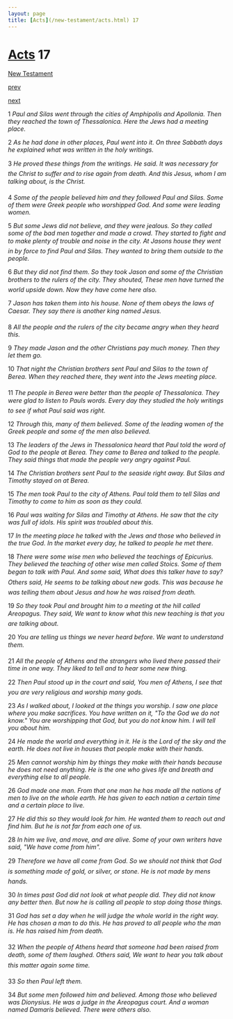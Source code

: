 ```yaml
---
layout: page
title: [Acts](/new-testament/acts.html) 17
---
```


# [Acts](/new-testament/acts.html) 17

[New Testament](/new-testament.html)


[prev](/new-testament/acts/acts-16.html)


[next](/new-testament/acts/acts-18.html)

1 _Paul and Silas went through the cities of Amphipolis and Apollonia. Then they reached the town of Thessalonica. Here the Jews had a meeting place._

2 _As he had done in other places, Paul went into it. On three Sabbath days he explained what was written in the holy writings._

3 _He proved these things from the writings. He said. It was necessary for the Christ to suffer and to rise again from death. And this Jesus, whom I am talking about, is the Christ._

4 _Some of the people believed him and they followed Paul and Silas. Some of them were Greek people who worshipped God. And some were leading women._

5 _But some Jews did not believe, and they were jealous. So they called some of the bad men together and made a crowd. They started to fight and to make plenty of trouble and noise in the city. At Jasons house they went in by force to find Paul and Silas. They wanted to bring them outside to the people._

6 _But they did not find them. So they took Jason and some of the Christian brothers to the rulers of the city. They shouted, These men have turned the world upside down. Now they have come here also._

7 _Jason has taken them into his house. None of them obeys the laws of Caesar. They say there is another king named Jesus._

8 _All the people and the rulers of the city became angry when they heard this._

9 _They made Jason and the other Christians pay much money. Then they let them go._

10 _That night the Christian brothers sent Paul and Silas to the town of Berea. When they reached there, they went into the Jews meeting place._

11 _The people in Berea were better than the people of Thessalonica. They were glad to listen to Pauls words. Every day they studied the holy writings to see if what Paul said was right._

12 _Through this, many of them believed. Some of the leading women of the Greek people and some of the men also believed._

13 _The leaders of the Jews in Thessalonica heard that Paul told the word of God to the people at Berea. They came to Berea and talked to the people. They said things that made the people very angry against Paul._

14 _The Christian brothers sent Paul to the seaside right away. But Silas and Timothy stayed on at Berea._

15 _The men took Paul to the city of Athens. Paul told them to tell Silas and Timothy to come to him as soon as they could._

16 _Paul was waiting for Silas and Timothy at Athens. He saw that the city was full of idols.  His spirit was troubled about this._

17 _In the meeting place he talked with the Jews and those who believed in the true God. In the market every day, he talked to people he met there._

18 _There were some wise men who believed the teachings of Epicurius. They believed the teaching of other wise men called Stoics. Some of them began to talk with Paul. And some said, What does this talker have to say? Others said, He seems to be talking about new gods. This was because he was telling them about Jesus and how he was raised from death._

19 _So they took Paul and brought him to a meeting at the hill called Areopagus. They said,  We want to know what this new teaching is that you are talking about._

20 _You are telling us things we never heard before. We want to understand them._

21 _All the people of Athens and the strangers who lived there passed their time in one way.  They liked to tell and to hear some new thing._

22 _Then Paul stood up in the court and said, You men of Athens, I see that you are very religious and worship many gods._

23 _As I walked about, I looked at the things you worship. I saw one place where you make sacrifices. You have written on it, "To the God we do not know." You are worshipping that God, but you do not know him. I will tell you about him._

24 _He made the world and everything in it. He is the Lord of the sky and the earth. He does not live in houses that people make with their hands._

25 _Men cannot worship him by things they make with their hands because he does not need anything. He is the one who gives life and breath and everything else to all people._

26 _God made one man. From that one man he has made all the nations of men to live on the whole earth. He has given to each nation a certain time and a certain place to live._

27 _He did this so they would look for him. He wanted them to reach out and find him. But he is not far from each one of us._

28 _In him we live, and move, and are alive. Some of your own writers have said, "We have come from him"._

29 _Therefore we have all come from God. So we should not think that God is something made of gold, or silver, or stone. He is not made by mens hands._

30 _In times past God did not look at what people did. They did not know any better then.  But now he is calling all people to stop doing those things._

31 _God has set a day when he will judge the whole world in the right way. He has chosen a man to do this. He has proved to all people who the man is. He has raised him from death._

32 _When the people of Athens heard that someone had been raised from death, some of them laughed. Others said, We want to hear you talk about this matter again some time._

33 _So then Paul left them._

34 _But some men followed him and believed. Among those who believed was Dionysius. He was a judge in the Areopagus court. And a woman named Damaris believed. There were others also._

